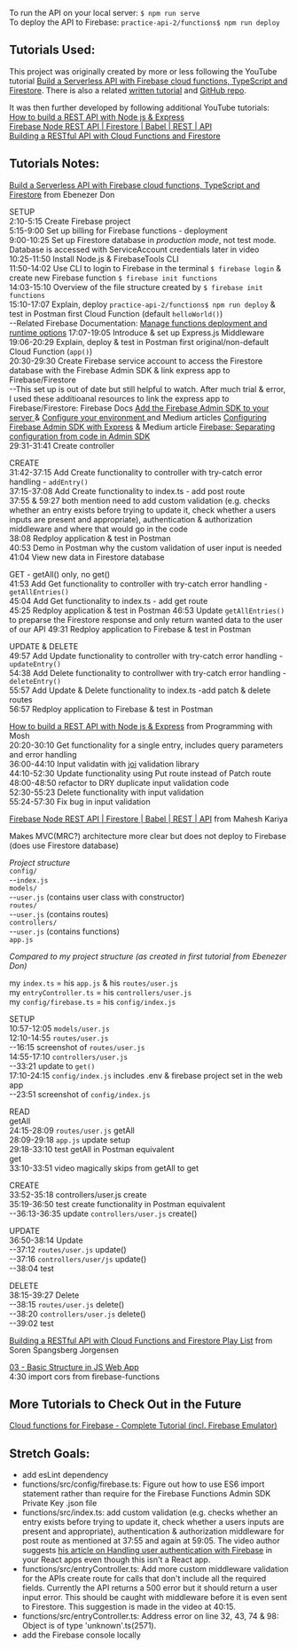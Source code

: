 To run the API on your local server: `$ npm run serve`  
To deploy the API to Firebase: `practice-api-2/functions$ npm run deploy`  

## Tutorials Used:

This project was originally created by more or less following the YouTube tutorial [Build a Serverless API with Firebase cloud functions, TypeScript and Firestore](https://youtu.be/T8SZv6h2WbY). There is also a related [written tutorial](https://blog.logrocket.com/rest-api-firebase-cloud-functions-typescript-firestore/) and [GitHub repo](https://github.com/ebenezerdon/journal-rest-api).  

It was then further developed 
by following additional YouTube tutorials:  
[How to build a REST API with Node js & Express](https://youtu.be/pKd0Rpw7O48)  
[Firebase Node REST API | Firestore | Babel | REST | API](https://youtu.be/DO-PROnaVwo)  
[Building a RESTful API with Cloud Functions and Firestore](https://youtu.be/XY5WCkgVfPk)  

## Tutorials Notes:

[Build a Serverless API with Firebase cloud functions, TypeScript and Firestore](https://youtu.be/T8SZv6h2WbY) from Ebenezer Don  
  
SETUP   
2:10-5:15 Create Firebase project  
5:15-9:00 Set up billing for Firebase functions - deployment  
9:00-10:25 Set up Firestore database in _production mode_, not test mode. Database is accessed with ServiceAccount credentials later in video  
10:25-11:50 Install Node.js & FirebaseTools CLI  
11:50-14:02 Use CLI to login to Firebase in the terminal `$ firebase login` & create new Firebase function `$ firebase init functions`  
14:03-15:10 Overview of the file structure created by `$ firebase init functions`  
15:10-17:07 Explain, deploy `practice-api-2/functions$ npm run deploy` & test in Postman first Cloud Function (default  `helloWorld()`)  
--Related Firebase Documentation: [Manage functions deployment and runtime options](https://firebase.google.com/docs/functions/manage-functions)
17:07-19:05 Introduce & set up Express.js Middleware  
19:06-20:29 Explain, deploy & test in Postman first original/non-default Cloud Function (`app()`)  
20:30-29:30 Create Firebase service account to access the Firestore database with the Firebase Admin SDK & link express app to Firebase/Firestore  
--This set up is out of date but still helpful to watch. After much trial & error, I used these additioanal resources to link the express app to Firebase/Firestore: Firebase Docs [Add the Firebase Admin SDK to your server ](https://firebase.google.com/docs/admin/setup) & [Configure your environment ](https://firebase.google.com/docs/functions/config-env) and Medium articles [Configuring Firebase Admin SDK with Express](https://medium.com/@tanya/configuring-firebase-admin-sdk-with-express-931b02ee2f91) & Medium article [Firebase: Separating configuration from code in Admin SDK](https://medium.com/google-cloud/firebase-separating-configuration-from-code-in-admin-sdk-d2bcd2e87de6)  
29:31-31:41 Create controller  

CREATE  
31:42-37:15 Add Create functionality to controller with try-catch error handling - `addEntry()`  
37:15-37:08 Add Create functionality to index.ts - add post route  
37:55 & 59:27 both mention need to add custom validation (e.g. checks whether an entry exists before trying to update it, check whether a users inputs are present and appropriate), authentication & authorization middleware and where that would go in the code  
38:08 Redploy application & test in Postman  
40:53 Demo in Postman why the custom validation of user input is needed  
41:04 View new data in Firestore database  
  
GET - getAll() only, no get()  
41:53 Add Get functionality to controller with try-catch error handling - `getAllEntries()`  
45:04 Add Get functionality to index.ts - add get route  
45:25 Redploy application & test in Postman
46:53 Update `getAllEntries()` to preparse the Firestore response and only return wanted data to the user of our API
49:31 Redploy application to Firebase & test in Postman
  
UPDATE  & DELETE  
49:57 Add Update functionality to controller with try-catch error handling - `updateEntry()`  
54:38 Add Delete functionality to controllwer with try-catch error handling - `deleteEntry()`  
55:57 Add Update & Delete functionality to index.ts -add patch & delete routes  
56:57 Redploy application to Firebase & test in Postman

[How to build a REST API with Node js & Express](https://youtu.be/pKd0Rpw7O48) from Programming with Mosh  
20:20-30:10 Get functionality for a single entry, includes query parameters and error handling  
36:00-44:10 Input validatin with [joi](joi.dev) validation library  
44:10-52:30 Update functionality using Put route instead of Patch route  
48:00-48:50 refactor to DRY duplicate input validation code  
52:30-55:23 Delete functionality with input validation  
55:24-57:30 Fix bug in input validation  

[Firebase Node REST API | Firestore | Babel | REST | API](https://youtu.be/DO-PROnaVwo) from Mahesh Kariya  

Makes MVC(MRC?) architecture more clear but does not deploy to Firebase (does use Firestore database)
 
_Project structure_  
`config/`  
--`index.js`  
`models/`  
--`user.js` (contains user class with constructor)  
`routes/`  
--`user.js` (contains routes)  
`controllers/`  
--`user.js` (contains functions)  
`app.js`

_Compared to my project structure (as created in first tutorial from Ebenezer Don)_

my `index.ts` = his `app.js` & his `routes/user.js`  
my `entryController.ts` = his `controllers/user.js`  
my `config/firebase.ts` = his `config/index.js`  

SETUP  
10:57-12:05 `models/user.js`  
12:10-14:55 `routes/user.js`  
--16:15 screenshot of `routes/user.js`  
14:55-17:10 `controllers/user.js`  
--33:21 update to `get()`  
17:10-24:15 `config/index.js` includes .env & firebase project set in the web app  
--23:51 screenshot of `config/index.js`  

READ  
getAll  
24:15-28:09 `routes/user.js` getAll  
28:09-29:18 `app.js` update setup  
29:18-33:10 test getAll in Postman equivalent  
get  
33:10-33:51 video magically skips from getAll to get

CREATE  
33:52-35:18 controllers/user.js create  
35:19-36:50 test create functionality in Postman equivalent  
--36:13-36:35 update `controllers/user.js` create()  

UPDATE  
36:50-38:14 Update  
--37:12 `routes/user.js` update()  
--37:16 `controllers/user/js` update()  
--38:04 test

DELETE  
38:15-39:27 Delete  
--38:15 `routes/user.js` delete()  
--38:20 `controllers/user.js` delete()  
--39:02 test  

[Building a RESTful API with Cloud Functions and Firestore Play List](https://youtu.be/XY5WCkgVfPk) from Soren Spangsberg Jorgensen

[03 - Basic Structure in JS Web App](https://youtu.be/XY5WCkgVfPk)  
4:30 import cors from firebase-functions


## More Tutorials to Check Out in the Future
[Cloud functions for Firebase - Complete Tutorial (incl. Firebase Emulator)](https://youtu.be/gA6WGYQWrKc)

## Stretch Goals:

* add esLint dependency
* functions/src/config/firebase.ts: Figure out how to use ES6 import statement rather than require for the Firebase Functions Admin SDK Private Key .json file
* functions/src/index.ts: add custom validation (e.g. checks whether an entry exists before trying to update it, check whether a users inputs are present and appropriate), authentication & authorization middleware for post route as mentioned at 37:55 and again at 59:05. The video author suggests [his article on Handling user authentication with Firebase](https://blog.logrocket.com/user-authentication-firebase-react-apps/) in your React apps even though this isn't a React app.
* functions/src/entryController.ts: Add more custom middleware validation for the APIs create route for calls that don't include all the required fields. Currently the API returns a 500 error but it should return a user input error. This should be caught with middleware before it is even sent to Firestore. This suggestion is made in the video at 40:15.
* functions/src/entryController.ts: Address error on line 32, 43, 74 & 98: Object is of type 'unknown'.ts(2571).
* add the Firebase console locally